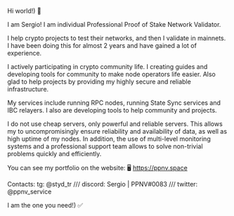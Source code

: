 Hi world!) 👋

I am Sergio! I am individual Professional Proof of Stake Network Validator.

I help crypto projects to test their networks, and then I validate in mainnets.
I have been doing this for almost 2 years and have gained a lot of experience.

I actively participating in crypto community life. I creating guides and developing tools for community to make node operators life easier. Also glad to help projects by providing my highly secure and reliable infrastructure.

My services include running RPC nodes, running State Sync services and IBC relayers. I also are developing tools to help community and projects.

I do not use cheap servers, only powerful and reliable servers. This allows my to uncompromisingly ensure reliability and availability of data, as well as high uptime of my nodes. In addition, the use of multi-level monitoring systems and a professional support team allows to solve non-trivial problems quickly and efficiently. 

You can see my portfolio on the website: 🖥 https://ppnv.space

Contacts:
tg: @styd_tr /// discord: Sergio | PPNV#0083 /// twitter: @ppnv_service

I am the one you need!) ✅
